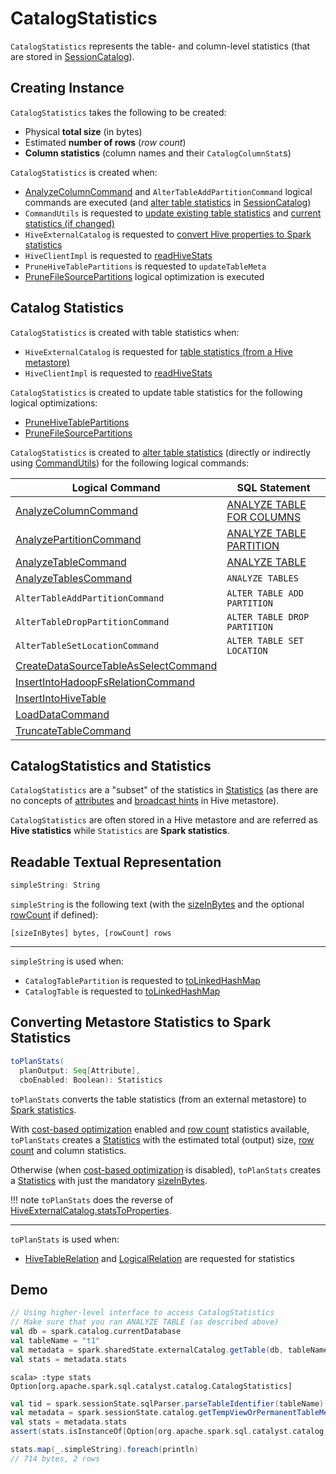 # CatalogStatistics

`CatalogStatistics` represents the table- and column-level statistics (that are stored in [SessionCatalog](SessionState.md#catalog)).

## Creating Instance

`CatalogStatistics` takes the following to be created:

* <span id="sizeInBytes"> Physical **total size** (in bytes)
* <span id="rowCount"> Estimated **number of rows** (_row count_)
* <span id="colStats"> **Column statistics** (column names and their `CatalogColumnStat`s)

`CatalogStatistics` is created when:

* [AnalyzeColumnCommand](logical-operators/AnalyzeColumnCommand.md#analyzeColumnInCatalog) and `AlterTableAddPartitionCommand` logical commands are executed (and [alter table statistics](SessionCatalog.md#alterTableStats) in [SessionCatalog](SessionState.md#catalog))
* `CommandUtils` is requested to [update existing table statistics](CommandUtils.md#updateTableStats) and [current statistics (if changed)](CommandUtils.md#compareAndGetNewStats)
* `HiveExternalCatalog` is requested to [convert Hive properties to Spark statistics](hive/HiveExternalCatalog.md#statsFromProperties)
* `HiveClientImpl` is requested to [readHiveStats](hive/HiveClientImpl.md#readHiveStats)
* `PruneHiveTablePartitions` is requested to `updateTableMeta`
* [PruneFileSourcePartitions](logical-optimizations/PruneFileSourcePartitions.md) logical optimization is executed

## Catalog Statistics

`CatalogStatistics` is created with table statistics when:

* `HiveExternalCatalog` is requested for [table statistics (from a Hive metastore)](hive/HiveExternalCatalog.md#statsFromProperties)
* `HiveClientImpl` is requested to [readHiveStats](hive/HiveClientImpl.md#readHiveStats)

`CatalogStatistics` is created to update table statistics for the following logical optimizations:

* [PruneHiveTablePartitions](logical-optimizations/PruneHiveTablePartitions.md)
* [PruneFileSourcePartitions](logical-optimizations/PruneFileSourcePartitions.md)

`CatalogStatistics` is created to [alter table statistics](SessionCatalog.md#alterTableStats) (directly or indirectly using [CommandUtils](CommandUtils.md)) for the following logical commands:

Logical Command | SQL Statement
----------------|--------------
 [AnalyzeColumnCommand](logical-operators/AnalyzeColumnCommand.md) | [ANALYZE TABLE FOR COLUMNS](sql/AstBuilder.md#visitAnalyze)
 [AnalyzePartitionCommand](logical-operators/AnalyzePartitionCommand.md) | [ANALYZE TABLE PARTITION](sql/AstBuilder.md#visitAnalyze)
 [AnalyzeTableCommand](logical-operators/AnalyzeTableCommand.md) | [ANALYZE TABLE](sql/AstBuilder.md#visitAnalyze)
 [AnalyzeTablesCommand](logical-operators/AnalyzeTablesCommand.md) | `ANALYZE TABLES`
 `AlterTableAddPartitionCommand` | `ALTER TABLE ADD PARTITION`
 `AlterTableDropPartitionCommand` | `ALTER TABLE DROP PARTITION`
 `AlterTableSetLocationCommand` | `ALTER TABLE SET LOCATION`
 [CreateDataSourceTableAsSelectCommand](logical-operators/CreateDataSourceTableAsSelectCommand.md) |
 [InsertIntoHadoopFsRelationCommand](logical-operators/InsertIntoHadoopFsRelationCommand.md) |
 [InsertIntoHiveTable](hive/InsertIntoHiveTable.md) |
 [LoadDataCommand](logical-operators/LoadDataCommand.md) |
 [TruncateTableCommand](logical-operators/TruncateTableCommand.md) |

## CatalogStatistics and Statistics

`CatalogStatistics` are a "subset" of the statistics in [Statistics](logical-operators/Statistics.md) (as there are no concepts of [attributes](logical-operators/Statistics.md#attributeStats) and [broadcast hints](logical-operators/Statistics.md#hints) in Hive metastore).

`CatalogStatistics` are often stored in a Hive metastore and are referred as **Hive statistics** while `Statistics` are **Spark statistics**.

## <span id="simpleString"> Readable Textual Representation

```scala
simpleString: String
```

`simpleString` is the following text (with the [sizeInBytes](#sizeInBytes) and the optional [rowCount](#rowCount) if defined):

```text
[sizeInBytes] bytes, [rowCount] rows
```

---

`simpleString` is used when:

* `CatalogTablePartition` is requested to [toLinkedHashMap](CatalogTablePartition.md#toLinkedHashMap)
* `CatalogTable` is requested to [toLinkedHashMap](CatalogTable.md#toLinkedHashMap)

## <span id="toPlanStats"> Converting Metastore Statistics to Spark Statistics

```scala
toPlanStats(
  planOutput: Seq[Attribute],
  cboEnabled: Boolean): Statistics
```

`toPlanStats` converts the table statistics (from an external metastore) to [Spark statistics](logical-operators/Statistics.md).

With [cost-based optimization](cost-based-optimization/index.md) enabled and [row count](#rowCount) statistics available, `toPlanStats` creates a [Statistics](logical-operators/Statistics.md) with the estimated total (output) size, [row count](#rowCount) and column statistics.

Otherwise (when [cost-based optimization](cost-based-optimization/index.md) is disabled), `toPlanStats` creates a [Statistics](logical-operators/Statistics.md) with just the mandatory [sizeInBytes](#sizeInBytes).

!!! note
    `toPlanStats` does the reverse of [HiveExternalCatalog.statsToProperties](hive/HiveExternalCatalog.md#statsToProperties).

---

`toPlanStats` is used when:

* [HiveTableRelation](hive/HiveTableRelation.md#computeStats) and [LogicalRelation](logical-operators/LogicalRelation.md#computeStats) are requested for statistics

## Demo

```scala
// Using higher-level interface to access CatalogStatistics
// Make sure that you ran ANALYZE TABLE (as described above)
val db = spark.catalog.currentDatabase
val tableName = "t1"
val metadata = spark.sharedState.externalCatalog.getTable(db, tableName)
val stats = metadata.stats
```

```text
scala> :type stats
Option[org.apache.spark.sql.catalyst.catalog.CatalogStatistics]
```

```scala
val tid = spark.sessionState.sqlParser.parseTableIdentifier(tableName)
val metadata = spark.sessionState.catalog.getTempViewOrPermanentTableMetadata(tid)
val stats = metadata.stats
assert(stats.isInstanceOf[Option[org.apache.spark.sql.catalyst.catalog.CatalogStatistics]])
```

```scala
stats.map(_.simpleString).foreach(println)
// 714 bytes, 2 rows
```
